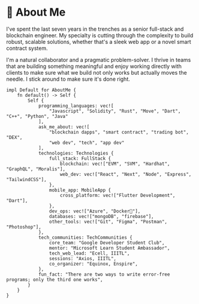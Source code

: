 # 💫 About Me
I've spent the last seven years in the trenches as a senior full-stack and blockchain engineer. My specialty is cutting through the complexity to build robust, scalable solutions, whether that's a sleek web app or a novel smart contract system.

I'm a natural collaborator and a pragmatic problem-solver. I thrive in teams that are building something meaningful and enjoy working directly with clients to make sure what we build not only works but actually moves the needle. I stick around to make sure it's done right.


```Move
impl Default for AboutMe {
    fn default() -> Self {
        Self {
            programming_languages: vec![
                "Javascript", "Solidity", "Rust", "Move", "Dart", "C++", "Python", "Java"
            ],
            ask_me_about: vec![
                "blockchain dapps", "smart contract", "trading bot", "DEX", 
                "web dev", "tech", "app dev"
            ],
            technologies: Technologies {
                full_stack: FullStack {
                    blockchain: vec!["EVM", "SVM", "Hardhat", "GraphQL", "Moralis"],
                    web_dev: vec!["React", "Next", "Node", "Express", "TailwindCSS"],
                },
                mobile_app: MobileApp {
                    cross_platform: vec!["Flutter Development", "Dart"],
                },
                dev_ops: vec!["Azure", "Docker🐳"],
                databases: vec!["mongoDB", "firebase"],
                other_tools: vec!["Git", "Figma", "Postman", "Photoshop"],
            },
            tech_communities: TechCommunities {
                core_team: "Google Developer Student Club",
                mentor: "Microsoft Learn Student Ambassador",
                tech_web_lead: "Ecell, IIITL",
                sessions: "Axios, IIITL",
                co_organizer: "Equinox, Enspire",
            },
            fun_fact: "There are two ways to write error-free programs; only the third one works",
        }
    }
}

```
